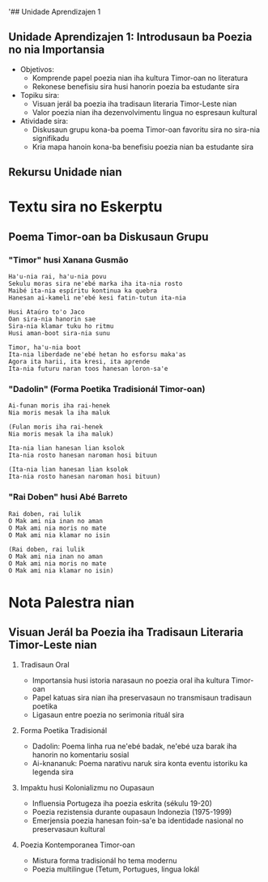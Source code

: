 '## Unidade Aprendizajen 1

## Unidade Aprendizajen 1: Introdusaun ba Poezia no nia Importansia
- Objetivos:
  * Komprende papel poezia nian iha kultura Timor-oan no literatura
  * Rekonese benefisiu sira husi hanorin poezia ba estudante sira
- Topiku sira:
  * Visuan jerál ba poezia iha tradisaun literaria Timor-Leste nian
  * Valor poezia nian iha dezenvolvimentu lingua no espresaun kultural
- Atividade sira:
  * Diskusaun grupu kona-ba poema Timor-oan favoritu sira no sira-nia signifikadu
  * Kria mapa hanoin kona-ba benefisiu poezia nian ba estudante sira

## Rekursu Unidade nian

# Textu sira no Eskerptu

## Poema Timor-oan ba Diskusaun Grupu

### "Timor" husi Xanana Gusmão

```
Ha'u-nia rai, ha'u-nia povu
Sekulu moras sira ne'ebé marka iha ita-nia rosto
Maibé ita-nia espíritu kontinua ka quebra
Hanesan ai-kameli ne'ebé kesi fatin-tutun ita-nia

Husi Ataúro to'o Jaco
Oan sira-nia hanorin sae
Sira-nia klamar tuku ho ritmu
Husi aman-boot sira-nia sunu

Timor, ha'u-nia boot
Ita-nia liberdade ne'ebé hetan ho esforsu maka'as
Agora ita harii, ita kresi, ita aprende
Ita-nia futuru naran toos hanesan loron-sa'e
```

### "Dadolin" (Forma Poetika Tradisionál Timor-oan)

```
Ai-funan moris iha rai-henek
Nia moris mesak la iha maluk

(Fulan moris iha rai-henek
Nia moris mesak la iha maluk)

Ita-nia lian hanesan lian ksolok
Ita-nia rosto hanesan naroman hosi bituun

(Ita-nia lian hanesan lian ksolok
Ita-nia rosto hanesan naroman hosi bituun)
```

### "Rai Doben" husi Abé Barreto

```
Rai doben, rai lulik
O Mak ami nia inan no aman
O Mak ami nia moris no mate
O Mak ami nia klamar no isin

(Rai doben, rai lulik
O Mak ami nia inan no aman
O Mak ami nia moris no mate
O Mak ami nia klamar no isin)
```

# Nota Palestra nian

## Visuan Jerál ba Poezia iha Tradisaun Literaria Timor-Leste nian

1. Tradisaun Oral
   - Importansia husi istoria narasaun no poezia oral iha kultura Timor-oan
   - Papel katuas sira nian iha preservasaun no transmisaun tradisaun poetika
   - Ligasaun entre poezia no serimonia rituál sira

2. Forma Poetika Tradisionál
   - Dadolin: Poema linha rua ne'ebé badak, ne'ebé uza barak iha hanorin no komentariu sosial
   - Ai-knananuk: Poema narativu naruk sira konta eventu istoriku ka legenda sira

3. Impaktu husi Kolonializmu no Oupasaun
   - Influensia Portugeza iha poezia eskrita (sékulu 19-20)
   - Poezia rezistensia durante oupasaun Indonezia (1975-1999)
   - Emerjensia poezia hanesan foin-sa'e ba identidade nasional no preservasaun kultural

4. Poezia Kontemporanea Timor-oan
   - Mistura forma tradisionál ho tema modernu
   - Poezia multilingue (Tetum, Portugues, lingua lokál